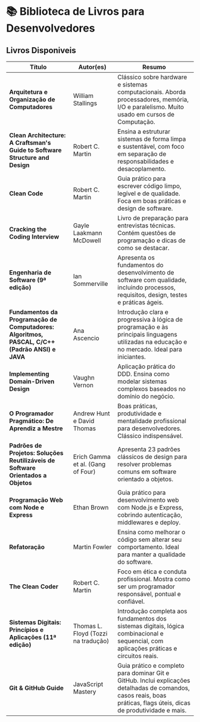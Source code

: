 # 📚 Biblioteca de Livros para Desenvolvedores

## Livros Disponiveis

| **Título**                                                                                     | **Autor(es)**                       | **Resumo**                                                                                                                                                            |
| ---------------------------------------------------------------------------------------------- | ----------------------------------- | --------------------------------------------------------------------------------------------------------------------------------------------------------------------- |
| **Arquitetura e Organização de Computadores**                                                  | William Stallings                   | Clássico sobre hardware e sistemas computacionais. Aborda processadores, memória, I/O e paralelismo. Muito usado em cursos de Computação.                             |
| **Clean Architecture: A Craftsman's Guide to Software Structure and Design**                   | Robert C. Martin                    | Ensina a estruturar sistemas de forma limpa e sustentável, com foco em separação de responsabilidades e desacoplamento.                                               |
| **Clean Code**                                                                                 | Robert C. Martin                    | Guia prático para escrever código limpo, legível e de qualidade. Foca em boas práticas e design de software.                                                          |
| **Cracking the Coding Interview**                                                              | Gayle Laakmann McDowell             | Livro de preparação para entrevistas técnicas. Contém questões de programação e dicas de como se destacar.                                                            |
| **Engenharia de Software (9ª edição)**                                                         | Ian Sommerville                     | Apresenta os fundamentos do desenvolvimento de software com qualidade, incluindo processos, requisitos, design, testes e práticas ágeis.                              |
| **Fundamentos da Programação de Computadores: Algoritmos, PASCAL, C/C++ (Padrão ANSI) e JAVA** | Ana Ascencio                        | Introdução clara e progressiva à lógica de programação e às principais linguagens utilizadas na educação e no mercado. Ideal para iniciantes.                         |
| **Implementing Domain-Driven Design**                                                          | Vaughn Vernon                       | Aplicação prática do DDD. Ensina como modelar sistemas complexos baseados no domínio do negócio.                                                                      |
| **O Programador Pragmático: De Aprendiz a Mestre**                                             | Andrew Hunt e David Thomas          | Boas práticas, produtividade e mentalidade profissional para desenvolvedores. Clássico indispensável.                                                                 |
| **Padrões de Projetos: Soluções Reutilizáveis de Software Orientados a Objetos**               | Erich Gamma et al. (Gang of Four)   | Apresenta 23 padrões clássicos de design para resolver problemas comuns em software orientado a objetos.                                                              |
| **Programação Web com Node e Express**                                                         | Ethan Brown                         | Guia prático para desenvolvimento web com Node.js e Express, cobrindo autenticação, middlewares e deploy.                                                             |
| **Refatoração**                                                                                | Martin Fowler                       | Ensina como melhorar o código sem alterar seu comportamento. Ideal para manter a qualidade do software.                                                               |
| **The Clean Coder**                                                                            | Robert C. Martin                    | Foco em ética e conduta profissional. Mostra como ser um programador responsável, pontual e confiável.                                                                |
| **Sistemas Digitais: Princípios e Aplicações (11ª edição)**                                    | Thomas L. Floyd (Tozzi na tradução) | Introdução completa aos fundamentos dos sistemas digitais, lógica combinacional e sequencial, com aplicações práticas e circuitos reais.                              |
| **Git & GitHub Guide**                                                                         | JavaScript Mastery                  | Guia prático e completo para dominar Git e GitHub. Inclui explicações detalhadas de comandos, casos reais, boas práticas, flags úteis, dicas de produtividade e mais. |
